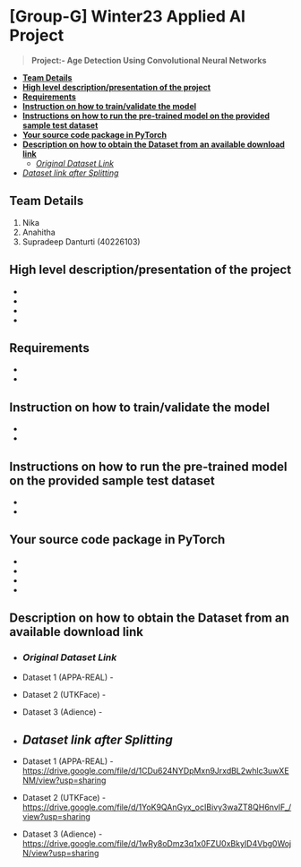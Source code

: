 # **[Group-G] Winter23 Applied AI Project**
> **Project:- Age Detection Using Convolutional Neural Networks**

- [**Team Details**](#--team-details--)
- [**High level description/presentation of the project**](#--high-level-description-presentation-of-the-project--)
- [**Requirements**](#--requirements--)
- [**Instruction on how to train/validate the model**](#--instruction-on-how-to-train-validate-the-model--)
- [**Instructions on how to run the pre-trained model on the provided sample test dataset**](#--instructions-on-how-to-run-the-pre-trained-model-on-the-provided-sample-test-dataset--)
- [**Your source code package in PyTorch**](#--your-source-code-package-in-pytorch--)
- [**Description on how to obtain the Dataset from an available download link**](#--description-on-how-to-obtain-the-dataset-from-an-available-download-link--)
  * [*Original Dataset Link*](#-original-dataset-link-)
- [*Dataset link after Splitting*](#-dataset-link-after-splitting-)
<!-- 
## **Table of contents**
* [Team Details](#Team Details)
* [Description of the Project](#High level description/presentation of the project)
* [Requirements](#Requirements)
* [How to Train/Validate the Model](#Instruction on how to train/validate the model)
* [Run Pre-Trained Model on Sample Dataset](#Instructions on how to run the pre-trained model on the provided sample test dataset)
* [Source Code Package](#Your source code package in PyTorch)
* [Dataset Details](#Description on how to obtain the Dataset from an available download link) -->






## **Team Details**
1. Nika
2. Anahitha
3. Supradeep Danturti (40226103)

## **High level description/presentation of the project**
- 
-
- 
- 
## **Requirements**
- 
- 
## **Instruction on how to train/validate the model**
- 
- 
## **Instructions on how to run the pre-trained model on the provided sample test dataset**
- 
- 
## **Your source code package in PyTorch**
- 
- 
- 
- 
## **Description on how to obtain the Dataset from an available download link**
 - ### *Original Dataset Link*
- Dataset 1 (APPA-REAL) - 
- Dataset 2 (UTKFace)   -
- Dataset 3 (Adience)   -

 - ## *Dataset link after Splitting*

- Dataset 1 (APPA-REAL) - https://drive.google.com/file/d/1CDu624NYDpMxn9JrxdBL2whlc3uwXENM/view?usp=sharing
- Dataset 2 (UTKFace)   - https://drive.google.com/file/d/1YoK9QAnGyx_ocIBivy3waZT8QH6nvIF_/view?usp=sharing
- Dataset 3 (Adience)   - https://drive.google.com/file/d/1wRy8oDmz3q1x0FZU0xBkyID4Vbg0WojN/view?usp=sharing
